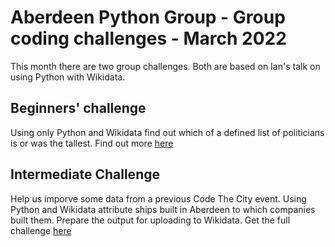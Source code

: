 # Aberdeen Python Group - Group coding challenges - March 2022

This month there are two group challenges. Both are based on Ian's talk on using Python with Wikidata. 

## Beginners' challenge

Using only Python and Wikidata find out which of a defined list of politicians is or was the tallest. Find out more [here](https://github.com/PythonAberdeen/user_group/tree/master/2022-03/beginner)

## Intermediate Challenge

Help us imporve some data from a previous Code The City event. Using Python and Wikidata attribute ships built in Aberdeen to which companies built them. Prepare the output for uploading to Wikidata. Get the full challenge [here](https://github.com/PythonAberdeen/user_group/tree/master/2022-03/intermediate)

